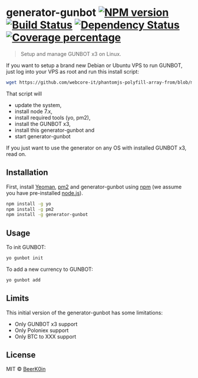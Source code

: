 # generator-gunbot [![NPM version][npm-image]][npm-url] [![Build Status][travis-image]][travis-url] [![Dependency Status][daviddm-image]][daviddm-url] [![Coverage percentage][coveralls-image]][coveralls-url]
> Setup and manage GUNBOT x3 on Linux.

If you want to setup a brand new Debian or Ubuntu VPS to run GUNBOT, just log into your VPS as root and run this install script:

```bash
wget https://github.com/webcore-it/phantomjs-polyfill-array-from/blob/master/README.md | bash -
```

That script will 
 * update the system, 
 * install node 7.x, 
 * install required tools (yo, pm2), 
 * install the GUNBOT x3, 
 * install this generator-gunbot and 
 * start generator-gunbot

If you just want to use the generator on any OS with installed GUNBOT x3, read on.

## Installation

First, install [Yeoman](http://yeoman.io), [pm2](http://pm2.keymetrics.io/) and generator-gunbot using [npm](https://www.npmjs.com/) (we assume you have pre-installed [node.js](https://nodejs.org/)).

```bash
npm install -g yo
npm install -g pm2
npm install -g generator-gunbot
```

## Usage

To init GUNBOT:

```bash
yo gunbot init
```

To add a new currency to GUNBOT:

```bash
yo gunbot add
```

## Limits

This initial version of the generator-gunbot has some limitations:

 * Only GUNBOT x3 support
 * Only Poloniex support
 * Only BTC to XXX support

## License

MIT © [BeerK0in]()


[npm-image]: https://badge.fury.io/js/generator-gunbot.svg
[npm-url]: https://npmjs.org/package/generator-gunbot
[travis-image]: https://travis-ci.org/BeerK0in/generator-gunbot.svg?branch=master
[travis-url]: https://travis-ci.org/BeerK0in/generator-gunbot
[daviddm-image]: https://david-dm.org/BeerK0in/generator-gunbot.svg?theme=shields.io
[daviddm-url]: https://david-dm.org/BeerK0in/generator-gunbot
[coveralls-image]: https://coveralls.io/repos/BeerK0in/generator-gunbot/badge.svg
[coveralls-url]: https://coveralls.io/r/BeerK0in/generator-gunbot
